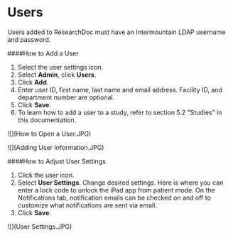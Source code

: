 # Users
Users added to ResearchDoc must have an Intermountain LDAP username and password.

####How to Add a User

1. Select the user settings icon.
2. Select **Admin**, click **Users**.
3. Click **Add**.
4. Enter user ID, first name, last name and email address. Facility ID, and department number are optional.
5. Click **Save**.
6. To learn how to add a user to a study, refer to section 5.2 "Studies" in this documentation.

![](How to Open a User.JPG)

![](Adding User Information.JPG)

####How to Adjust User Settings
1. Click the user icon.
2. Select **User Settings**. Change desired settings. Here is where you can enter a lock code to unlock the iPad app from patient mode. On the Notifications tab, notification emails can be checked on and off to customize what notifications are sent via email.
3. Click **Save**.

![](User Settings.JPG)
